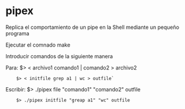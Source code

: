 # pipex


Replica el comportamiento de un pipe en la Shell mediante un pequeño programa

Ejecutar el comnado make

Introducir comandos de la siguiente manera

Para: $> < archivo1 comando1 | comando2 > archivo2

        $> < initfile grep a1 | wc > outfile`
Escribir: $> ./pipex file "comando1" "comando2" outfile

        $> ./pipex initfile "greap a1" "wc" outfile
